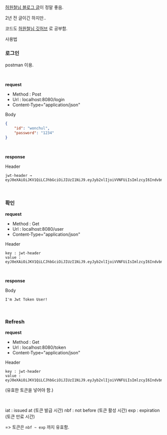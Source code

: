 [허원철님 블로그 글](https://heowc.tistory.com/46)이 정말 좋음.

2년 전 글이긴 하지만..

코드도 [허원철님 깃허브](https://github.com/heowc/SpringBootSample/tree/master/SpringBootSecurityJwt) 로 공부함.




사용법


### 로그인

postman 이용.

&nbsp;

**request**

- Method : Post
- Url : localhost:8080/login
- Content-Type="application/json"

Body
```json
{
    "id": "wonchul",
    "password": "1234"
}
```

&nbsp;

**response**

Header
```
jwt-header → eyJ0eXAiOiJKV1QiLCJhbGciOiJIUzI1NiJ9.eyJyb2xlIjoiVVNFUiIsImlzcyI6IndvbmNodWwiLCJpZCI6ImNvbS5leGFtcGxlLl8yNF9Kc29uV2ViVG9rZW4udXNpbmcuU2VjdXJpdHkuYXV0aC5Vc2VyRGV0YWlsc0ltcGxANWFhYzI3NTI6IFVzZXJuYW1lOiB3b25jaHVsOyBQYXNzd29yZDogW1BST1RFQ1RFRF07IEVuYWJsZWQ6IHRydWU7IEFjY291bnROb25FeHBpcmVkOiB0cnVlOyBjcmVkZW50aWFsc05vbkV4cGlyZWQ6IHRydWU7IEFjY291bnROb25Mb2NrZWQ6IHRydWU7IEdyYW50ZWQgQXV0aG9yaXRpZXM6IFVTRVIiLCJleHAiOjE1NTIwNzU3NTd9.s4w6Si1EPOWpc7JzpjFEj4BRgLJfDj6UMeXQ6l06tXo
```

&nbsp;
&nbsp;

### 확인

**request**

- Method : Get
- Url : localhost:8080/user
- Content-Type="application/json"

Header
```
key : jwt-header
value : eyJ0eXAiOiJKV1QiLCJhbGciOiJIUzI1NiJ9.eyJyb2xlIjoiVVNFUiIsImlzcyI6IndvbmNodWwiLCJpZCI6ImNvbS5leGFtcGxlLl8yNF9Kc29uV2ViVG9rZW4udXNpbmcuU2VjdXJpdHkuYXV0aC5Vc2VyRGV0YWlsc0ltcGxANWFhYzI3NTI6IFVzZXJuYW1lOiB3b25jaHVsOyBQYXNzd29yZDogW1BST1RFQ1RFRF07IEVuYWJsZWQ6IHRydWU7IEFjY291bnROb25FeHBpcmVkOiB0cnVlOyBjcmVkZW50aWFsc05vbkV4cGlyZWQ6IHRydWU7IEFjY291bnROb25Mb2NrZWQ6IHRydWU7IEdyYW50ZWQgQXV0aG9yaXRpZXM6IFVTRVIiLCJleHAiOjE1NTIwNzU3NTd9.s4w6Si1EPOWpc7JzpjFEj4BRgLJfDj6UMeXQ6l06tXo
```


&nbsp;

**response**

Body
```
I'm Jwt Token User!
```

&nbsp;
&nbsp;

### Refresh

**request**

- Method : Get
- Url : localhost:8080/token
- Content-Type="application/json"

Header
```
key : jwt-header
value : eyJ0eXAiOiJKV1QiLCJhbGciOiJIUzI1NiJ9.eyJyb2xlIjoiVVNFUiIsImlzcyI6IndvbmNodWwiLCJpZCI6ImNvbS5leGFtcGxlLl8yNF9Kc29uV2ViVG9rZW4udXNpbmcuU2VjdXJpdHkuYXV0aC5Vc2VyRGV0YWlsc0ltcGxANWFhYzI3NTI6IFVzZXJuYW1lOiB3b25jaHVsOyBQYXNzd29yZDogW1BST1RFQ1RFRF07IEVuYWJsZWQ6IHRydWU7IEFjY291bnROb25FeHBpcmVkOiB0cnVlOyBjcmVkZW50aWFsc05vbkV4cGlyZWQ6IHRydWU7IEFjY291bnROb25Mb2NrZWQ6IHRydWU7IEdyYW50ZWQgQXV0aG9yaXRpZXM6IFVTRVIiLCJleHAiOjE1NTIwNzU3NTd9.s4w6Si1EPOWpc7JzpjFEj4BRgLJfDj6UMeXQ6l06tXo
```

(유효한 토큰을 넣어야 함.)


&nbsp;
&nbsp;

iat : issued at (토큰 발급 시간)
nbf : not before (토큰 활성 시간) 
exp : expiration (토큰 만료 시간)

=> 토큰은 `nbf ~ exp` 까지 유효함.